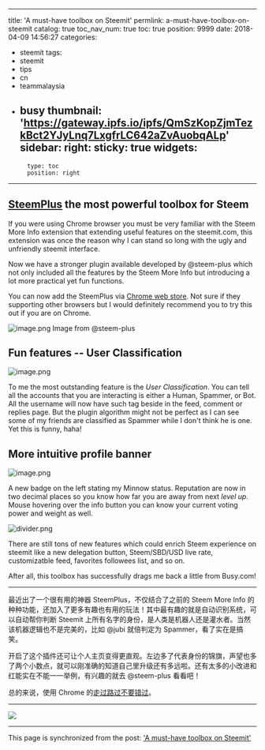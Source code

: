 
---
title: 'A must-have toolbox on Steemit'
permlink: a-must-have-toolbox-on-steemit
catalog: true
toc_nav_num: true
toc: true
position: 9999
date: 2018-04-09 14:56:27
categories:
- steemit
tags:
- steemit
- tips
- cn
- teammalaysia
- busy
thumbnail: 'https://gateway.ipfs.io/ipfs/QmSzKopZjmTezkBct2YJyLnq7LxgfrLC642aZvAuobqALp'
sidebar:
    right:
        sticky: true
widgets:
    -
        type: toc
        position: right
---




## [SteemPlus](https://chrome.google.com/webstore/detail/steemplus/mjbkjgcplmaneajhcbegoffkedeankaj) the most powerful toolbox for Steem

If you were using Chrome browser you must be very familiar with the Steem More Info extension that extending useful features on the steemit.com, this extension was once the reason why I can stand so long with the ugly and unfriendly steemit interface. 

Now we have a stronger plugin available developed by @steem-plus which not only included all the features by the Steem More Info but introducing a lot more practical yet fun functions.

You can now add the SteemPlus via [Chrome web store](https://chrome.google.com/webstore/detail/steemplus/mjbkjgcplmaneajhcbegoffkedeankaj). Not sure if they supporting other browsers but I would definitely recommend you to try this out if you are on Chrome.

![image.png](https://gateway.ipfs.io/ipfs/QmSzKopZjmTezkBct2YJyLnq7LxgfrLC642aZvAuobqALp)
Image from @steem-plus

## Fun features -- User Classification

![image.png](https://gateway.ipfs.io/ipfs/QmQNvLTbXJvGy46wnJ6Ta8U9XTZopyJRtN2LVEY138AZ7c)

To me the most outstanding feature is the *User Classification*. You can tell all the accounts that you are interacting is either a Human, Spammer, or Bot. All the username will now have such tag beside in the feed, comment or replies page. But the plugin algorithm might not be perfect as I can see some of my friends are classified as Spammer while I don't think he is one. Yet this is funny, haha!

## More intuitive profile banner

![image.png](https://gateway.ipfs.io/ipfs/QmUgTG4UfauH5PEadwCcUTjKtNikGF4NGvszPLpro4dzer)

A new badge on the left stating my Minnow status. Reputation are now in two decimal places so you know how far you are away from next *level up*. Mouse hovering over the info button you can know your current voting power and weight as well. 

![divider.png](https://gateway.ipfs.io/ipfs/QmTXj1VsUx4jex2a4M3QH1Px5mYV7iLwJwfMoJWuqNyJh9)

There are still tons of new features which could enrich Steem experience on steemit like a new delegation button, Steem/SBD/USD live rate, customizatble feed, favorites followees list, and so on.

After all, this toolbox has successfully drags me back a little from Busy.com!

---

最近出了一个很有用的神器 SteemPlus，不仅结合了之前的  Steem More Info 的种种功能，还加入了更多有趣也有用的玩法！其中最有趣的就是自动识别系统，可以自动帮你判断 Steemit 上所有名字的身份，是人类是机器人还是灌水者。当然该机器逻辑也不是完美的，比如 @jubi 就倍判定为 Spammer，看了实在是搞笑。

开启了这个插件还可让个人主页变得更直观。左边多了代表身份的锦旗，声望也多了两个小数点，就可以刚准确的知道自己里升级还有多远啦。还有太多的小改进和红能实在不能一一举例，有兴趣的就去 @steem-plus 看看吧！

总的来说，使用 Chrome 的[走过路过不要错过](https://chrome.google.com/webstore/detail/steemplus/mjbkjgcplmaneajhcbegoffkedeankaj)。

---

<a href="/@fr3eze" target="_blank"><img src="https://steemitimages.com/DQmbpKFSXdjVv77X8VePcz9hhZAoRC5HQsU2eHmPuKrj2Ag/image.png" /></a>







- - -

This page is synchronized from the post: ['A must-have toolbox on Steemit'](https://steemit.com/@fr3eze/a-must-have-toolbox-on-steemit)
